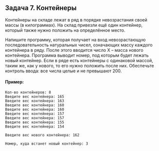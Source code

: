 ## Задача 7. Контейнеры
Контейнеры на складе лежат в ряд в порядке невозрастания своей массы (в килограммах). 
На склад привезли ещё один контейнер, который также нужно положить на определённое место.

Напишите программу, которая получает на вход невозрастающую последовательность натуральных чисел, 
означающих массу каждого контейнера в ряду. После этого вводится число X – масса нового контейнера. 
Программа выводит номер, под которым будет лежать новый контейнер. Если в ряде есть контейнеры с 
одинаковой массой, таким же, как у нового, то его нужно положить после них.
Обеспечьте контроль ввода: все числа целые и не превышают 200.


#### Пример:
```
Кол-во контейнеров: 8
Введите вес контейнера: 165 
Введите вес контейнера: 163 
Введите вес контейнера: 160 
Введите вес контейнера: 160 
Введите вес контейнера: 157 
Введите вес контейнера: 157 
Введите вес контейнера: 155 
Введите вес контейнера: 154 

Введите вес нового контейнера: 162

Номер, куда встанет новый контейнер: 3
```
